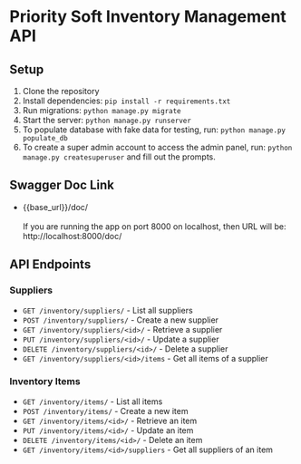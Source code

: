 # Priority Soft Inventory Management API

## Setup

1. Clone the repository
2. Install dependencies: `pip install -r requirements.txt`
3. Run migrations: `python manage.py migrate`
4. Start the server: `python manage.py runserver`
5. To populate database with fake data for testing, run: `python manage.py populate_db`
6. To create a super admin account to access the admin panel, run: `python manage.py createsuperuser` and fill out the prompts.

## Swagger Doc Link
- {{base_url}}/doc/ <br><br>If you are running the app on port 8000 on localhost, then URL will be: http://localhost:8000/doc/

## API Endpoints

### Suppliers

- `GET /inventory/suppliers/` - List all suppliers
- `POST /inventory/suppliers/` - Create a new supplier
- `GET /inventory/suppliers/<id>/` - Retrieve a supplier
- `PUT /inventory/suppliers/<id>/` - Update a supplier
- `DELETE /inventory/suppliers/<id>/` - Delete a supplier
- `GET /inventory/suppliers/<id>/items` - Get all items of a supplier

### Inventory Items

- `GET /inventory/items/` - List all items
- `POST /inventory/items/` - Create a new item
- `GET /inventory/items/<id>/` - Retrieve an item
- `PUT /inventory/items/<id>/` - Update an item
- `DELETE /inventory/items/<id>/` - Delete an item
- `GET /inventory/items/<id>/suppliers` - Get all suppliers of an item
